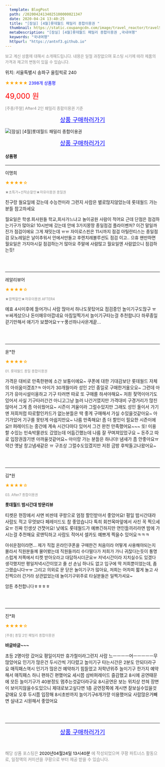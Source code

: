 ```yaml
---
  template: BlogPost
  path: /20200424134025100000021347
  date: 2020-04-24 13:40:25
  title: "[잠실] [4월]롯데월드 패밀리 종합이용권 "
  thumbnail: https://static.coupangcdn.com/image/travel_reactor/travelSeller/common/A00186371/2f5bd205-834e-4f1f-9c98-4d3108a66fdd.jpg
  metaDescription: "[잠실] [4월]롯데월드 패밀리 종합이용권 ,국내여행"
  keywords: "국내여행"
  httpurl: "https://antnf3.github.io"
---
```

  
<span style="color: #888;font-size:0.8rem">보고 계신 상품에 대해서 소개해드립니다.
내용은 일절 과장없으며 포스팅 시기에 따라 제품의 가격과 재고의 변동이 있을 수 있습니다.</span>
  
<span style="font-size: 0.9rem;">위치: 서울특별시 송파구 올림픽로 240 </span>
  
<span style="color: orange;">★★★★★</span> <span style="color: blue;font-size: 0.85rem;">2398개 상품평</span>
  
<span style="color: red;font-size: 1.5rem;">49,000 원</span>
  
<span style="color: #888;font-size:0.8rem">[주중/주말] After4 2인 패밀리 종합이용권 기준</span>



<p align="center"><a href="http://me2.do/F6zyiWHh" style="font-size: 1.2rem; color: blue;">상품 구매하러가기</a></p>

![[잠실] [4월]롯데월드 패밀리 종합이용권 ](https://image15.coupangcdn.com/image/travelSeller/common/A00186371/775da30e-dd5a-4c06-ae27-d4df4a21d71f.jpg)

<p align="center"><a href="http://me2.do/F6zyiWHh" style="font-size: 1.2rem; color: blue;">상품 구매하러가기</a></p>

#### 상품평
  
---
  
이명희
    
<span style="color: orange;">★★★★☆</span>
    
<span style="color: #888;font-size:0.7rem">★초특가+선착순할인★자유이용권 종일권  </span>
    

    
<span style="font-size: 0.9rem;">친구랑 월요일에 갔는데 수능전이라 그런지 사람은 별로많지않았는데 롯데월드 가는분들 참고하세요

월요일은 학생.회사원들 학교,회사가느냐고 놀이공원 사람이 적어요
근데 단점은 점검하는기구가 많아요!
10시반에 갔는데 안에 3가지몽땅 종일점검 플라이벤처? 이건 말일까진가 점검이에요 그게 재밋는데 ㅠㅠ
자이로스핀은 11시까지 점검
아틸란티스는 종일점검
모노레일은 날이추워서 안에서만돌고
후렌치레볼루션도 점검 이고.. 으휴
왠만하면 월요일은 가지마시길
점검하는거 많아요 주말에 사람많고 월요일엔 사람없으니 점검하는듯!</span>
    
<br>
<br>

---
  
레알리뷰어
    
<span style="color: orange;">★★★★☆</span>
    
<span style="color: #888;font-size:0.7rem">★깜짝할인★자유이용권 AFTER4</span>
    

    
<span style="font-size: 0.9rem;">에효 4시이후에 들어가니 사람 많아서 하나도못탔어요
점검중인 놀이기구도많구 ㅠㅠ싸게샀으나 돈이매우아깝네요
아침일찍가서 놀이기구타는걸 추천합니다
하루종일 걷기만해서 애기가 보챘어요ㅜㅜ풍선하나사온게끝...</span>
    
<br>
<br>

---
  
윤*한
    
<span style="color: orange;">★★★★☆</span>
    
<span style="color: #888;font-size:0.7rem">01. 롯데월드 종일 종합이용권</span>
    

    
<span style="font-size: 0.9rem;">가격은 대비로 만족한편에 소간 보통이에요~
쿠폰에 대한 기대감보단 롯데월드 자체의 아쉬움이겠죠?ㅋ
아이가 30개월이라 성인 2인 종일로 구매한거욨오요~
그런데 아기가 유아시설이용하고 기구 타려면 따로 또
구매를 하셔야해요~
저흰 젖먹이아기도있어서 사실 기구타러간건 아니고그냥 놀러 나간거였지만 가격대비 구경거리가 많진 않아서
그게 좀 아쉬웠어요~ 시즌이 겨울이라 그럴수있지만
그래도 성인 둘이서 가기엔 저희처럼 따로할인카드가 없는분들은 딱 좋게 구매해서 가실 수있을것같아요~
아기가있어 기구를 못탄게 아쉽지만요~
나름 만족해요! 
좀 더 할인이 필요한 시즌이에요!!
퍼레이드는 중간에 계속 시간다마다 있어서
그건 완전 만족했어요~~~
또! 이용 할 수있는 민속박물관도 갔었는데
어둡긴했는데 나름 잘 꾸며져있었구요 ~ 돈주고 따로 
입장권끊기엔 아까울것같어요~ 
아이랑 가는 분들은 하나더! 냄새가 좀 안좋아요ㅠ
약간 옛날 창고냄새같은 ㅠ
구조상 그럴수도있겠지만 저흰 금방 후딱돌고나왔어요~</span>
    
<br>
<br>

---
  
김*원
    
<span style="color: orange;">★★★★☆</span>
    
<span style="color: #888;font-size:0.7rem">03. After7 종합이용권</span>
    
<span style="font-size:0.85rem">**롯데월드 밤시간대 방문리뷰**</span>
    
<span style="font-size: 0.9rem;">티켓은 현장에서 사면 비싼데 쿠팡으로 엄청 할인받아서 좋았어요! 
평일 밤시간대라 사람도 적고 무엇보다 페레이드도 참 좋았습니다 특히 회전목마앞에서 사진 꼭 찍으세요ㅠ 진짜 인생샷 건졋어요!
낮에도 롯데월드가 예쁘긴하지만 연인들끼리라면 밤에 가시는걸 추천해요 로맨틱하고 사람도 적어서 셀카도 예쁘게 찍을수 있어요ㅋㅋㅋ

아쉬운점이라면...
제가 직접 온라인쿠폰을 구매한건 처음이라 어떻게 사용해야되는지 몰라서 직원분들께 물어봤는데 직원들끼리 수다떨다가 저희가 가니 귀찮다는듯이 퉁명스럽게 저쪽에서 티켓 받아오라고 대답하시더군요ㅠ 저녁시간이라 지치실수도 있겠다 생각했지만 평일저녁시간이었고 줄 선 손님 하나도 없고 입구에 딱 저희뿐이었는데, 좀 그랬습니다ㅠㅠ 
그리고 의외로 문 닫은 놀이기구가 많아요, 저희는 어차피 짧게 놀고 사진찍으러 간거라 상관없었는데 놀이기구위주로 타실분들은 일찍가셔요~ 

암튼 추천합니다ㅎㅎㅎㅎ</span>
    
<br>
<br>

---
  
진*화
    
<span style="color: orange;">★★★★☆</span>
    
<span style="color: #888;font-size:0.7rem">[주중] 종일 2인 패밀리 종합이용권</span>
    
<span style="font-size:0.85rem">**바글바글~~~**</span>
    
<span style="font-size: 0.9rem;">초등 2명이랑 갔어요 평일이지만 휴가철이라그런지 사람 느ㅡㅡㅡㅡ어ㅡㅡㅡㅡㅡ무  많았어요
인기가 많은건 두시간씩 기다렸고 놀이기구 타는시간은 2분도 안되더라구요
매직패스역시 인기가 많은건 예약하기 힘들었고 저학년위주  놀이기구 한가지 예약해서 매직패스 하니 편하긴 편했어요
세시쯤 삼바퍼레이드 즐감했고 8시에 공연때문에 모든 놀이기구가 40분정도 멈추는것같더라구요
8시공연은 보는 위치상 전혀 장면이 보이지않을수도있으니 제대로보고싶다면 1층 공연장쪽에 계시면 잘보실수있을것같애요
오후 두시쯤 입장해 8시초반까지 놀이기구6개가량 이용했어요
사람많은거빼면 실내고 시원해서 좋았어요</span>
    
<br>
<br>


  
---
  
<p align="center"><a href="http://me2.do/F6zyiWHh" style="font-size: 1.2rem; color: blue;">상품 구매하러가기</a></p>
  
<br>
  
<span style="font-size: 0.85rem; color: #888;">해당 상품 포스팅은 <span style="color: #000;"> 2020년04월24일 13시40분 </span> 에 작성되었으며 쿠팡 파트너스 활동으로, 일정액의 커미션을 쿠팡으로 부터 제공 받을 수 있습니다.</span>